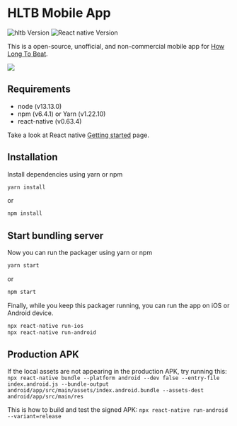 # HLTB Mobile App

![hltb Version][hltb-image]
![React native Version][react-native-image]

This is a open-source, unofficial, and non-commercial mobile app for [How Long To Beat](https://howlongtobeat.com).

![](src/assets/img/hltb_icon.png)

## Requirements
- node (v13.13.0)
- npm (v6.4.1) or Yarn (v1.22.10)
- react-native (v0.63.4)

Take a look at React native [Getting started](https://facebook.github.io/react-native/docs/getting-started.html) page.

## Installation

Install dependencies using yarn or npm

```sh
yarn install
```
or
```sh
npm install
```

## Start bundling server

Now you can run the packager using yarn or npm

```sh
yarn start
```
or
```sh
npm start
```

Finally, while you keep this packager running, you can run the app on iOS or Android device.

```sh
npx react-native run-ios
npx react-native run-android
```

## Production APK

If the local assets are not appearing in the production APK, try running this:
`npx react-native bundle --platform android --dev false --entry-file index.android.js --bundle-output android/app/src/main/assets/index.android.bundle --assets-dest android/app/src/main/res`

This is how to build and test the signed APK:
`npx react-native run-android --variant=release`

<!-- Markdown link & img dfn's -->
[hltb-image]: https://img.shields.io/badge/hltb-2.0.5-green.svg
[react-native-image]: https://img.shields.io/badge/react_native-0.57.8-blue.svg
